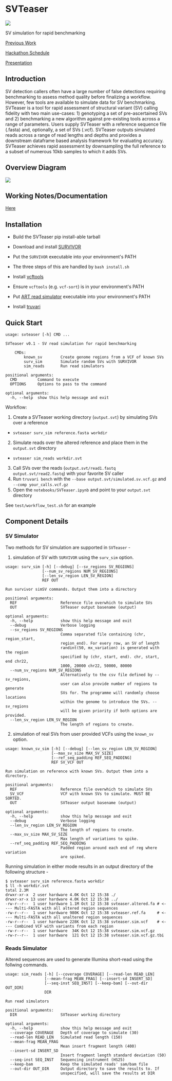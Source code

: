 # SVTeaser
![](https://github.com/collaborativebioinformatics/SVTeaser/blob/main/SVTeaserLogo.jpg)

SV simulation for rapid benchmarking

[Previous Work](https://genomebiology.biomedcentral.com/articles/10.1186/s13059-015-0803-1)

[Hackathon Schedule](https://docs.google.com/document/d/1ychEMq4vXWtMQRGJD4re5ZzEyIDpb5o_cSBy3CPv2hg/edit#heading=h.5g50ovsn2k70)

[Presentation](https://docs.google.com/presentation/d/1tn9Yj5cRzizwnuOwf_PMNdAk46DuFlXUyILEEZ0GG-0/edit?usp=sharing)

## Introduction

SV detection callers often have a large number of false detections requiring benchmarking to assess method quality before finalizing a workflow. However, few tools are available to simulate data for SV benchmarking. SVTeaser is a tool for rapid assessment of structural variant (SV) calling fidelity with two main use-cases: 1) genotyping a set of pre-ascertained SVs and 2) benchmarking a new algorithm against pre-existing tools across a range of parameters. Users supply SVTeaser with a reference sequence file (.fasta) and, optionally, a set of SVs (.vcf). SVTeaser outputs simulated reads across a range of read lengths and depths and provides a downstream dataframe based analysis framework for evaluating accuracy. SVTeaser achieves rapid assessment by downsampling the full reference to a subset of numerous 10kb samples to which it adds SVs.



## Overview Diagram


![](SVTeaser_Workflow.jpg)


## Working Notes/Documentation

[Here](https://docs.google.com/document/d/1AQxiYEbBhN0-HCAOsrqHZxvsh4ZIFxxeVoJGxApmG-U/edit#)


## Installation

- Build the SVTeaser pip install-able tarball
- Download and install [SURVIVOR](https://github.com/fritzsedlazeck/SURVIVOR.git)
- Put the `SURVIVOR` executable into your environment's PATH
- The three steps of this are handled by `bash install.sh`

- Install [vcftools](https://vcftools.github.io/index.html)
- Ensure `vcftools` (e.g. `vcf-sort`) is in your environment's PATH
- Put [ART read simulator](https://www.niehs.nih.gov/research/resources/software/biostatistics/art/index.cfm) executable into your environment's PATH
- Install [truvari](https://github.com/spiralgenetics/truvari)


## Quick Start

```
usage: svteaser [-h] CMD ...

SVTeaser v0.1 - SV read simulation for rapid benchmarking

    CMDs:
        known_sv        Create genome regions from a VCF of known SVs
        surv_sim        Simulate random SVs with SURVIVOR
        sim_reads       Run read simulators

positional arguments:
  CMD         Command to execute
  OPTIONS     Options to pass to the command

optional arguments:
  -h, --help  show this help message and exit
```

Workflow:

1. Create a SVTeaser working directory (`output.svt`) by simulating SVs over a reference
- `svteaser surv_sim reference.fasta workdir`
2. Simulate reads over the altered reference and place them in the `output.svt` directory
- `svteaser sim_reads workdir.svt`
3. Call SVs over the reads (`output.svt/read1.fastq output.svt/read2.fastq`) with your favorite SV caller
4. Run `truvari bench` with the `--base output.svt/simulated.sv.vcf.gz` and `--comp your_calls.vcf.gz`
5. Open the `notebooks/SVTeaser.ipynb` and point to your `output.svt` directory

See `test/workflow_test.sh` for an example

## Component Details

### SV Simulator
Two methods for SV simulation are supported in `SVTeaser` -

1. simulation of SV with `SURVIVOR` using the `surv_sim` option.
```
usage: surv_sim [-h] [--debug] [--sv_regions SV_REGIONS]
                [--num_sv_regions NUM_SV_REGIONS]
                [--len_sv_region LEN_SV_REGION]
                REF OUT

Run survivor simSV commands. Output them into a directory

positional arguments:
  REF                   Reference file overwhich to simulate SVs
  OUT                   SVTeaser output basename (output)

optional arguments:
  -h, --help            show this help message and exit
  --debug               Verbose logging
  --sv_regions SV_REGIONS
                        Comma separated file containing (chr, region_start,
                        region_end). For every row, an SV of length
                        randint(50, mx_variation) is generated with the region
                        specified by (chr, start, end). chr, start, end chr22,
                        1000, 20000 chr22, 50000, 80000
  --num_sv_regions NUM_SV_REGIONS
                        Alternatively to the csv file defined by --sv_regions,
                        user can also provide number of regions to generate
                        SVs for. The programme will randomly choose locations
                        within the genome to introduce the SVs. --sv_regions
                        will be given priority if both options are provided.
  --len_sv_region LEN_SV_REGION
                        The length of regions to create.
```
2. simulation of real SVs from user provided VCFs using the `known_sv` option.
```
usage: known_sv_sim [-h] [--debug] [--len_sv_region LEN_SV_REGION]
                    [--max_sv_size MAX_SV_SIZE]
                    [--ref_seq_padding REF_SEQ_PADDING]
                    REF SV_VCF OUT

Run simulation on reference with known SVs. Output them into a directory.

positional arguments:
  REF                   Reference file overwhich to simulate SVs
  SV_VCF                VCF with known SVs to simulate. MUST BE SORTED.
  OUT                   SVTeaser output basename (output)

optional arguments:
  -h, --help            show this help message and exit
  --debug               Verbose logging
  --len_sv_region LEN_SV_REGION
                        The length of regions to create.
  --max_sv_size MAX_SV_SIZE
                        Max length of variations to spike.
  --ref_seq_padding REF_SEQ_PADDING
                        Padded region around each end of reg where variation
                        are spiked.
```

Running simulation in either mode results in an output directory of the following structure -
```
$ svteaser surv_sim reference.fasta workdir
$ ll -h workdir.svt
total 2.3M
drwxr-xr-x  2 user hardware 4.0K Oct 12 15:38 ./
drwxr-xr-x 13 user hardware 4.0K Oct 12 15:38 ../
-rw-r--r--  1 user hardware 1.1M Oct 12 15:38 svteaser.altered.fa # <---- Multi-FASTA with all altered region sequences
-rw-r--r--  1 user hardware 980K Oct 12 15:38 svteaser.ref.fa     # <---- Multi-FASTA with all unaltered region sequences
-rw-r--r--  1 user hardware 228K Oct 12 15:38 svteaser.sim.vcf    # <---- Combined VCF with variants from each region
-rw-r--r--  1 user hardware  34K Oct 12 15:38 svteaser.sim.vcf.gz
-rw-r--r--  1 user hardware  121 Oct 12 15:38 svteaser.sim.vcf.gz.tbi
```

### Reads Simulator
Altered sequences are used to generate Illumina short-read using the follwing commands.

```
usage: sim_reads [-h] [--coverage COVERAGE] [--read-len READ_LEN]
                 [--mean-frag MEAN_FRAG] [--insert-sd INSERT_SD]
                 [--seq-inst SEQ_INST] [--keep-bam] [--out-dir OUT_DIR]
                 DIR

Run read simulators

positional arguments:
  DIR                   SVTeaser working directory

optional arguments:
  -h, --help            show this help message and exit
  --coverage COVERAGE   Depth of coverage to simulate (30)
  --read-len READ_LEN   Simulated read length (150)
  --mean-frag MEAN_FRAG
                        Mean insert fragment length (400)
  --insert-sd INSERT_SD
                        Insert fragment length standard deviation (50)
  --seq-inst SEQ_INST   Sequencing instrument (HS25)
  --keep-bam            Keep the simulated reads' sam/bam file
  --out-dir OUT_DIR     Output directory to save the results to. If
                        unspecified, will save the results at DIR
```